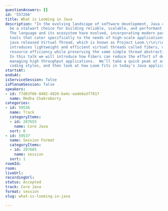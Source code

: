 ```yaml
---
questionAnswers: []
id: '557266'
title: What is Looming in Java
description: "In the evolving landscape of software development, Java continues to
  be a stalwart choice for building reliable, scalable, and performant applications.
  The language and its ecosystem have evolved, incorporating modern paradigms and
  tools that cater specifically to the needs of high-scale applications. In JDK 21,
  java released Virtual Thread, which is known as Project Loom.\r\n\r\nProject Loom
  introduces lightweight and efficient virtual threads called fibers, massively increasing
  resource efficiency while preserving the same simple thread abstraction for developers.
  In this talk we will introduce how Fibers can reduce the effort of developing and
  managing high throughput applications.  We’ll take a quick peak at asynchronous
  coding styles, and then look at how Loom fits in today’s Java applications."
startsAt: 
endsAt: 
isServiceSession: false
isPlenumSession: false
speakers:
- id: f7d03f66-8402-4926-ba4c-aade6a3f7817
  name: Medha Chakraborty
categories:
- id: 59536
  name: Track
  categoryItems:
  - id: 207655
    name: Core Java
  sort: 0
- id: 59537
  name: Session Format
  categoryItems:
  - id: 207665
    name: session
  sort: 1
roomId: 
room: 
liveUrl: 
recordingUrl: 
status: Accepted
track: Core Java
format: session
slug: what-is-looming-in-java

---
```

